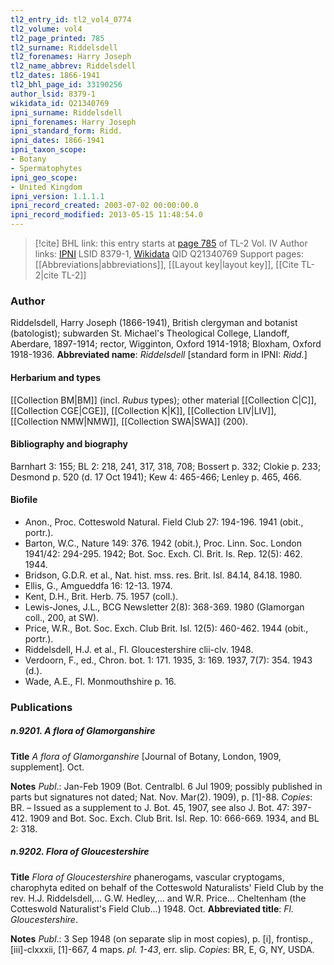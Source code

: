 ```yaml
---
tl2_entry_id: tl2_vol4_0774
tl2_volume: vol4
tl2_page_printed: 785
tl2_surname: Riddelsdell
tl2_forenames: Harry Joseph
tl2_name_abbrev: Riddelsdell
tl2_dates: 1866-1941
tl2_bhl_page_id: 33190256
author_lsid: 8379-1
wikidata_id: Q21340769
ipni_surname: Riddelsdell
ipni_forenames: Harry Joseph
ipni_standard_form: Ridd.
ipni_dates: 1866-1941
ipni_taxon_scope: 
- Botany
- Spermatophytes
ipni_geo_scope: 
- United Kingdom
ipni_version: 1.1.1.1
ipni_record_created: 2003-07-02 00:00:00.0
ipni_record_modified: 2013-05-15 11:48:54.0
---
```


> [!cite] BHL link: this entry starts at [page 785](https://www.biodiversitylibrary.org/page/33190256) of TL-2 Vol. IV
> Author links: [IPNI](https://www.ipni.org/a/8379-1) LSID 8379-1, [Wikidata](https://www.wikidata.org/wiki/Q21340769) QID Q21340769
> Support pages: [[Abbreviations|abbreviations]], [[Layout key|layout key]], [[Cite TL-2|cite TL-2]]

### Author

Riddelsdell, Harry Joseph (1866-1941), British clergyman and botanist (batologist); subwarden St. Michael's Theological College, Llandoff, Aberdare, 1897-1914; rector, Wigginton, Oxford 1914-1918; Bloxham, Oxford 1918-1936. 
**Abbreviated name**: *Riddelsdell* \[standard form in IPNI: *Ridd.*\]

#### Herbarium and types

[[Collection BM|BM]] (incl. *Rubus* types); other material [[Collection C|C]], [[Collection CGE|CGE]], [[Collection K|K]], [[Collection LIV|LIV]], [[Collection NMW|NMW]], [[Collection SWA|SWA]] (200).

#### Bibliography and biography

Barnhart 3: 155; BL 2: 218, 241, 317, 318, 708; Bossert p. 332; Clokie p. 233; Desmond p. 520 (d. 17 Oct 1941); Kew 4: 465-466; Lenley p. 465, 466.

#### Biofile

- Anon., Proc. Cotteswold Natural. Field Club 27: 194-196. 1941 (obit., portr.).
- Barton, W.C., Nature 149: 376. 1942 (obit.), Proc. Linn. Soc. London 1941/42: 294-295. 1942; Bot. Soc. Exch. Cl. Brit. Is. Rep. 12(5): 462. 1944.
- Bridson, G.D.R. et al., Nat. hist. mss. res. Brit. Isl. 84.14, 84.18. 1980.
- Ellis, G., Amgueddfa 16: 12-13. 1974.
- Kent, D.H., Brit. Herb. 75. 1957 (coll.).
- Lewis-Jones, J.L., BCG Newsletter 2(8): 368-369. 1980 (Glamorgan coll., 200, at SW).
- Price, W.R., Bot. Soc. Exch. Club Brit. Isl. 12(5): 460-462. 1944 (obit., portr.).
- Riddelsdell, H.J. et al., Fl. Gloucestershire clii-clv. 1948.
- Verdoorn, F., ed., Chron. bot. 1: 171. 1935, 3: 169. 1937, 7(7): 354. 1943 (d.).
- Wade, A.E., Fl. Monmouthshire p. 16.

### Publications

##### n.9201. A flora of Glamorganshire

**Title**
*A flora of Glamorganshire* \[Journal of Botany, London, 1909, supplement\]. Oct.

**Notes**
*Publ*.: Jan-Feb 1909 (Bot. Centralbl. 6 Jul 1909; possibly published in parts but signatures not dated; Nat. Nov. Mar(2). 1909), p. \[1\]-88. *Copies*: BR. – Issued as a supplement to J. Bot. 45, 1907, see also J. Bot. 47: 397-412. 1909 and Bot. Soc. Exch. Club Brit. Isl. Rep. 10: 666-669. 1934, and BL 2: 318.

##### n.9202. Flora of Gloucestershire

**Title**
*Flora of Gloucestershire* phanerogams, vascular cryptogams, charophyta edited on behalf of the Cotteswold Naturalists' Field Club by the rev. H.J. Riddelsdell,... G.W. Hedley,... and W.R. Price... Cheltenham (the Cotteswold Naturalist's Field Club...) 1948. Oct.
**Abbreviated title**: *Fl. Gloucestershire*.

**Notes**
*Publ*.: 3 Sep 1948 (on separate slip in most copies), p. \[i\], frontisp., \[iii\]-clxxxii, \[1\]-667, 4 maps. *pl. 1-43*, err. slip. *Copies*: BR, E, G, NY, USDA.

